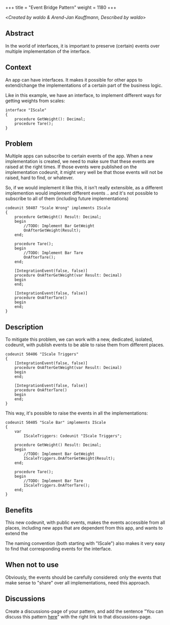 +++
title = "Event Bridge Pattern"
weight = 1180
+++

<_Created by waldo & Arend-Jan Kauffmann, Described by waldo_\>

## Abstract

In the world of interfaces, it is important to preserve (certain) events over multiple implementation of the interface.

## Context

An app can have interfaces.
It makes it possible for other apps to extend/change the implementations of a certain part of the business logic.

Like in this example, we have an interface, to implement different ways for getting weights from scales:

```AL
interface "IScale"
{
    procedure GetWeight(): Decimal;
    procedure Tare();
}
```

## Problem

Multiple apps can subscribe to certain events of the app.
When a new implementation is created, we need to make sure that these events are raised at the right times.  If those events were published on the implementation codeunit, it might very well be that those events will not be raised, hard to find, or whatever.

So, if we would implement it like this, it isn't really extensible, as a different implemention would implement different events .. and it's not possible to subscribe to all of them (including future implementations)

```AL
codeunit 50407 "Scale Wrong" implements IScale
{
    procedure GetWeight() Result: Decimal;
    begin
        //TODO: Implement Bar GetWeight
        OnAfterGetWeight(Result);
    end;

    procedure Tare();
    begin
        //TODO: Implement Bar Tare
        OnAfterTare();
    end;

    [IntegrationEvent(false, false)]
    procedure OnAfterGetWeight(var Result: Decimal)
    begin
    end;

    [IntegrationEvent(false, false)]
    procedure OnAfterTare()
    begin
    end;
}
```

## Description

To mitigate this problem, we can work with a new, dedicated, isolated, codeunit, with publish events to be able to raise them from different places.

```AL
codeunit 50406 "IScale Triggers"
{
    [IntegrationEvent(false, false)]
    procedure OnAfterGetWeight(var Result: Decimal)
    begin
    end;

    [IntegrationEvent(false, false)]
    procedure OnAfterTare()
    begin
    end;
}
```

This way, it's possible to raise the events in all the implementations:

```AL
codeunit 50405 "Scale Bar" implements IScale
{
    var
        IScaleTriggers: Codeunit "IScale Triggers";

    procedure GetWeight() Result: Decimal;
    begin
        //TODO: Implement Bar GetWeight
        IScaleTriggers.OnAfterGetWeight(Result);
    end;

    procedure Tare();
    begin
        //TODO: Implement Bar Tare
        IScaleTriggers.OnAfterTare();
    end;
}
```

## Benefits

This new codeunit, with public events, makes the events accessible from all places, including new apps that are dependent from this app, and wants to extend the 

The naming convention (both starting with "IScale") also makes it very easy to find that corresponding events for the interface.

## When not to use

Obviously, the events should be carefully considered: only the events that make sense to "share" over all implementations, need this approach.

## Discussions

Create a discussions-page of your pattern, and add the sentence "You can discuss this pattern [here](https://github.com/microsoft/alguidelines/discussions/66)" with the right link to that discussions-page.  